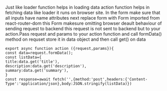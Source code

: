 Just like loader function helps in loading data action function helps in fetching data like loader it runs on browser site.
In the form make sure that all inputs have name attributes next replace form with Form imported from react-router-dom this Form makesure omitting browser deault behaviour of sending request to backend this request is not sent to backend but to your action.Pass request and params to your action function and call formData() method on requset store it in data object and then call get() on data 
```
export async function action ({request,params}){
const data=request.formData();
const listData={
title:data.get('title'),
description:data.get('description'),
summary:data.get('summary'),
}
const response=await fetch('',{method:'post',headers:{'Content-Type':'application/json},body:JSON.stringify(listData)})

```
